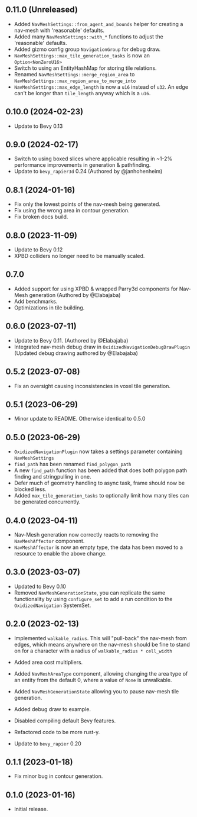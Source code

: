 ## 0.11.0 (Unreleased)
- Added `NavMeshSettings::from_agent_and_bounds` helper for creating a nav-mesh with 'reasonable' defaults.
- Added many `NavMeshSettings::with_*` functions to adjust the 'reasonable' defaults.
- Added gizmo config group `NavigationGroup` for debug draw.
- `NavMeshSettings::max_tile_generation_tasks` is now an `Option<NonZeroU16>`
- Switch to using an EntityHashMap for storing tile relations.
- Renamed `NavMeshSettings::merge_region_area` to `NavMeshSettings::max_region_area_to_merge_into`
- `NavMeshSettings::max_edge_length` is now a `u16` instead of `u32`. An edge can't be longer than `tile_length` anyway which is a `u16`.

## 0.10.0 (2024-02-23)
- Update to Bevy 0.13

## 0.9.0 (2024-02-17)
- Switch to using boxed slices where applicable resulting in ~1-2% performance improvements in generation & pathfinding.
- Update to `bevy_rapier3d` 0.24 (Authored by @janhohenheim)

## 0.8.1 (2024-01-16)
- Fix only the lowest points of the nav-mesh being generated.
- Fix using the wrong area in contour generation.
- Fix broken docs build.

## 0.8.0 (2023-11-09)
- Update to Bevy 0.12
- XPBD colliders no longer need to be manually scaled.

## 0.7.0
- Added support for using XPBD & wrapped Parry3d components for Nav-Mesh generation (Authored by @Elabajaba)
- Add benchmarks.
- Optimizations in tile building.

## 0.6.0 (2023-07-11)
- Update to Bevy 0.11. (Authored by @Elabajaba)
- Integrated nav-mesh debug draw in ``OxidizedNavigationDebugDrawPlugin`` (Updated debug drawing authored by @Elabajaba)

## 0.5.2 (2023-07-08)

- Fix an oversight causing inconsistencies in voxel tile generation.

## 0.5.1 (2023-06-29)

- Minor update to README. Otherwise identical to 0.5.0

## 0.5.0 (2023-06-29)

- ``OxidizedNavigationPlugin`` now takes a settings parameter containing ``NavMeshSettings``
- ``find_path`` has been renamed ``find_polygon_path``
- A new ``find_path`` function has been added that does both polygon path finding and stringpulling in one.
- Defer much of geometry handling to async task, frame should now be blocked less.
- Added ``max_tile_generation_tasks`` to optionally limit how many tiles can be generated concurrently. 

## 0.4.0 (2023-04-11)

- Nav-Mesh generation now correctly reacts to removing the ``NavMeshAffector`` component.
- ``NavMeshAffector`` is now an empty type, the data has been moved to a resource to enable the above change.

## 0.3.0 (2023-03-07)

- Updated to Bevy 0.10
- Removed ``NavMeshGenerationState``, you can replicate the same functionality by using ``configure_set`` to add a run condition to the ``OxidizedNavigation`` SystemSet. 

## 0.2.0 (2023-02-13)

- Implemented ``walkable_radius``. This will "pull-back" the nav-mesh from edges, which means anywhere on the nav-mesh should be fine to stand on for a character with a radius of ``walkable_radius * cell_width`` 
- Added area cost multipliers.
- Added ``NavMeshAreaType`` component, allowing changing the area type of an entity from the default 0, where a value of ``None`` is unwalkable.
- Added ``NavMeshGenerationState`` allowing you to pause nav-mesh tile generation.

- Added debug draw to example.
- Disabled compiling default Bevy features.
- Refactored code to be more rust-y.
- Update to ``bevy_rapier`` 0.20 

## 0.1.1 (2023-01-18)

- Fix minor bug in contour generation.

## 0.1.0 (2023-01-16)

- Initial release.